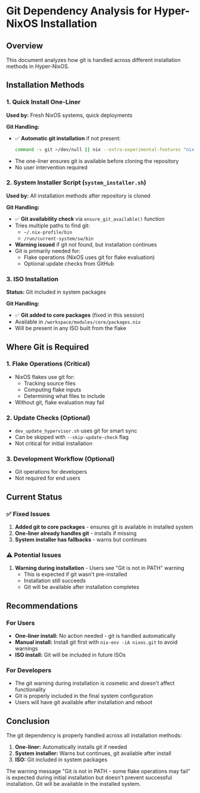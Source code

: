 # Git Dependency Analysis for Hyper-NixOS Installation

## Overview
This document analyzes how git is handled across different installation methods in Hyper-NixOS.

## Installation Methods

### 1. Quick Install One-Liner
**Used by:** Fresh NixOS systems, quick deployments

**Git Handling:**
- ✅ **Automatic git installation** if not present:
  ```bash
  command -v git >/dev/null || nix --extra-experimental-features "nix-command flakes" profile install nixpkgs#git
  ```
- The one-liner ensures git is available before cloning the repository
- No user intervention required

### 2. System Installer Script (`system_installer.sh`)
**Used by:** All installation methods after repository is cloned

**Git Handling:**
- ✅ **Git availability check** via `ensure_git_available()` function
- Tries multiple paths to find git:
  - `~/.nix-profile/bin`
  - `/run/current-system/sw/bin`
- **Warning issued** if git not found, but installation continues
- Git is primarily needed for:
  - Flake operations (NixOS uses git for flake evaluation)
  - Optional update checks from GitHub

### 3. ISO Installation
**Status:** Git included in system packages

**Git Handling:**
- ✅ **Git added to core packages** (fixed in this session)
- Available in `/workspace/modules/core/packages.nix`
- Will be present in any ISO built from the flake

## Where Git is Required

### 1. **Flake Operations** (Critical)
- NixOS flakes use git for:
  - Tracking source files
  - Computing flake inputs
  - Determining what files to include
- Without git, flake evaluation may fail

### 2. **Update Checks** (Optional)
- `dev_update_hypervisor.sh` uses git for smart sync
- Can be skipped with `--skip-update-check` flag
- Not critical for initial installation

### 3. **Development Workflow** (Optional)
- Git operations for developers
- Not required for end users

## Current Status

### ✅ Fixed Issues
1. **Added git to core packages** - ensures git is available in installed system
2. **One-liner already handles git** - installs if missing
3. **System installer has fallbacks** - warns but continues

### ⚠️ Potential Issues
1. **Warning during installation** - Users see "Git is not in PATH" warning
   - This is expected if git wasn't pre-installed
   - Installation still succeeds
   - Git will be available after installation completes

## Recommendations

### For Users
- **One-liner install:** No action needed - git is handled automatically
- **Manual install:** Install git first with `nix-env -iA nixos.git` to avoid warnings
- **ISO install:** Git will be included in future ISOs

### For Developers
- The git warning during installation is cosmetic and doesn't affect functionality
- Git is properly included in the final system configuration
- Users will have git available after installation and reboot

## Conclusion

The git dependency is properly handled across all installation methods:
1. **One-liner:** Automatically installs git if needed
2. **System installer:** Warns but continues, git available after install
3. **ISO:** Git included in system packages

The warning message "Git is not in PATH - some flake operations may fail" is expected during initial installation but doesn't prevent successful installation. Git will be available in the installed system.